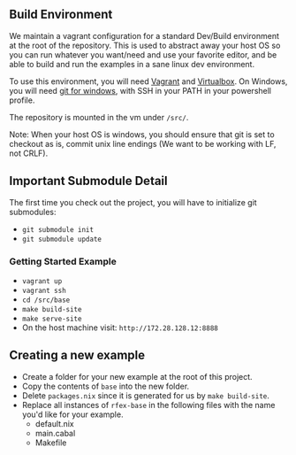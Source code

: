 ## Build Environment

We maintain a vagrant configuration for a standard Dev/Build environment at the root of the repository. This is used to abstract away your host OS so you can run whatever you want/need and use your favorite editor, and be able to build and run the examples in a sane linux dev environment.

To use this environment, you will need [Vagrant](https://www.vagrantup.com/) and [Virtualbox](https://www.virtualbox.org/wiki/Downloads).
On Windows, you will need [git for windows](https://git-scm.com/download/win), with SSH in your PATH in your powershell profile.

The repository is mounted in the vm under `/src/`.

Note: When your host OS is windows, you should ensure that git is set to checkout as is, commit unix line endings (We want to be working with LF, not CRLF).

## Important Submodule Detail

The first time you check out the project, you will have to initialize git submodules:
+ `git submodule init`
+ `git submodule update`

### Getting Started Example

+ `vagrant up`
+ `vagrant ssh`
+ `cd /src/base`
+ `make build-site`
+ `make serve-site`
+ On the host machine visit: `http://172.28.128.12:8888`

## Creating a new example

+ Create a folder for your new example at the root of this project.
+ Copy the contents of `base` into the new folder.
+ Delete `packages.nix` since it is generated for us by `make build-site`.
+ Replace all instances of `rfex-base` in the following files with the name you'd like for your example.
  + default.nix
  + main.cabal
  + Makefile
